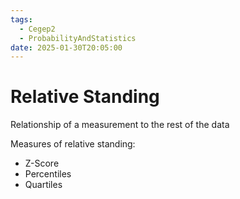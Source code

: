 ```yaml
---
tags:
  - Cegep2
  - ProbabilityAndStatistics
date: 2025-01-30T20:05:00
---
```


# Relative Standing

Relationship of a measurement to the rest of the data

Measures of relative standing:

- Z-Score
- Percentiles
- Quartiles